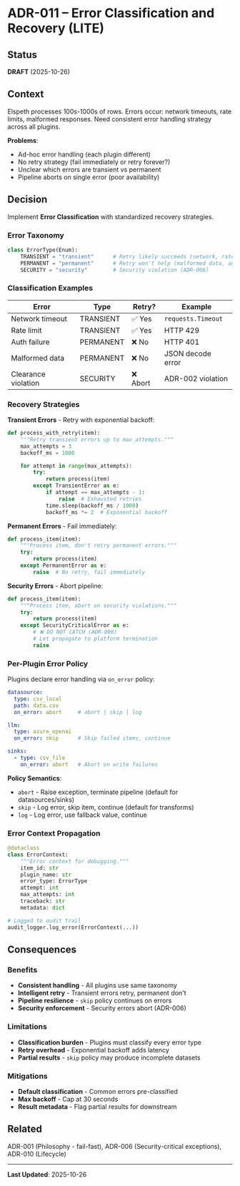 # ADR-011 – Error Classification and Recovery (LITE)

## Status

**DRAFT** (2025-10-26)

## Context

Elspeth processes 100s-1000s of rows. Errors occur: network timeouts, rate limits, malformed responses. Need consistent error handling strategy across all plugins.

**Problems**:
- Ad-hoc error handling (each plugin different)
- No retry strategy (fail immediately or retry forever?)
- Unclear which errors are transient vs permanent
- Pipeline aborts on single error (poor availability)

## Decision

Implement **Error Classification** with standardized recovery strategies.

### Error Taxonomy

```python
class ErrorType(Enum):
    TRANSIENT = "transient"      # Retry likely succeeds (network, rate limit)
    PERMANENT = "permanent"      # Retry won't help (malformed data, auth)
    SECURITY = "security"        # Security violation (ADR-006)
```

### Classification Examples

| Error | Type | Retry? | Example |
|-------|------|--------|---------|
| Network timeout | TRANSIENT | ✅ Yes | `requests.Timeout` |
| Rate limit | TRANSIENT | ✅ Yes | HTTP 429 |
| Auth failure | PERMANENT | ❌ No | HTTP 401 |
| Malformed data | PERMANENT | ❌ No | JSON decode error |
| Clearance violation | SECURITY | ❌ Abort | ADR-002 violation |

### Recovery Strategies

**Transient Errors** - Retry with exponential backoff:
```python
def process_with_retry(item):
    """Retry transient errors up to max_attempts."""
    max_attempts = 3
    backoff_ms = 1000

    for attempt in range(max_attempts):
        try:
            return process(item)
        except TransientError as e:
            if attempt == max_attempts - 1:
                raise  # Exhausted retries
            time.sleep(backoff_ms / 1000)
            backoff_ms *= 2  # Exponential backoff
```

**Permanent Errors** - Fail immediately:
```python
def process_item(item):
    """Process item, don't retry permanent errors."""
    try:
        return process(item)
    except PermanentError as e:
        raise  # No retry, fail immediately
```

**Security Errors** - Abort pipeline:
```python
def process_item(item):
    """Process item, abort on security violations."""
    try:
        return process(item)
    except SecurityCriticalError as e:
        # ❌ DO NOT CATCH (ADR-006)
        # Let propagate to platform termination
        raise
```

### Per-Plugin Error Policy

Plugins declare error handling via `on_error` policy:

```yaml
datasource:
  type: csv_local
  path: data.csv
  on_error: abort     # abort | skip | log

llm:
  type: azure_openai
  on_error: skip      # Skip failed items, continue

sinks:
  - type: csv_file
    on_error: abort   # Abort on write failures
```

**Policy Semantics**:
- `abort` - Raise exception, terminate pipeline (default for datasources/sinks)
- `skip` - Log error, skip item, continue (default for transforms)
- `log` - Log error, use fallback value, continue

### Error Context Propagation

```python
@dataclass
class ErrorContext:
    """Error context for debugging."""
    item_id: str
    plugin_name: str
    error_type: ErrorType
    attempt: int
    max_attempts: int
    traceback: str
    metadata: dict

# Logged to audit trail
audit_logger.log_error(ErrorContext(...))
```

## Consequences

### Benefits
- **Consistent handling** - All plugins use same taxonomy
- **Intelligent retry** - Transient errors retry, permanent don't
- **Pipeline resilience** - `skip` policy continues on errors
- **Security enforcement** - Security errors abort (ADR-006)

### Limitations
- **Classification burden** - Plugins must classify every error type
- **Retry overhead** - Exponential backoff adds latency
- **Partial results** - `skip` policy may produce incomplete datasets

### Mitigations
- **Default classification** - Common errors pre-classified
- **Max backoff** - Cap at 30 seconds
- **Result metadata** - Flag partial results for downstream

## Related

ADR-001 (Philosophy - fail-fast), ADR-006 (Security-critical exceptions), ADR-010 (Lifecycle)

---
**Last Updated**: 2025-10-26
